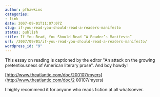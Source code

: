 ```yaml
---
author: pfhawkins
categories:
- link
date: 2007-09-01T11:07:07Z
slug: if-you-read-you-should-read-a-readers-manifesto
status: publish
title: If You Read, You Should Read “A Reader’s Manifesto”
url: /2007/09/01/if-you-read-you-should-read-a-readers-manifesto/
wordpress_id: "9"
---
```


This essay on reading is captioned by the editor "An attack on the growing
pretentiousness of American literary prose". And boy howdy!

  
[http://www.theatlantic.com/doc/200107/myers](http://www.theatlantic.com/doc/2
00107/myers)

  
I highly recommend it for anyone who reads fiction at all whatsoever.

  
  

